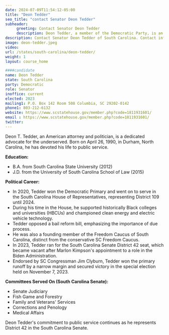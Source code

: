 ```yaml
---
date: 2024-07-09T11:54:12-05:00
title: "Deon Tedder"
seo_title: "contact Senator Deon Tedder"
subheader:
     greeting: Contact Senator Deon Tedder
     description: Deon Tedder, a member of the Democratic Party, is an American politician serving in the South Carolina State Senate, representing District 42. He assumed office on November 7, 2023.
description: Contact Senator Deon Tedder of South Carolina. Contact information for Deon Tedder includes email address, phone number, and mailing address.
image: deon-tedder.jpeg
video:
url: /states/south-carolina/deon-tedder/
weight: 1
layout: course_home

####candidate
name: Deon Tedder
state: South Carolina
party: Democratic
role: Senator
inoffice: current
elected: 2023
mailing1: P.O. Box 142 Room 508 Columbia, SC 29202-0142
phone1: 803-212-6132
website: https://www.scstatehouse.gov/member.php?code=1811931601/
email : https://www.scstatehouse.gov/member.php?code=1811931601/
twitter: 
---
```

Deon T. Tedder, an American attorney and politician, is a dedicated advocate for the underserved. Born on April 26, 1990, in Durham, North Carolina, he has devoted his life to public service.

**Education:**
- B.A. from South Carolina State University (2012)
- J.D. from the University of South Carolina School of Law (2015)

**Political Career:**
- In 2020, Tedder won the Democratic Primary and went on to serve in the South Carolina House of Representatives, representing District 109 until 2024.
- During his time in the House, he supported historically Black colleges and universities (HBCUs) and championed clean energy and electric vehicle technology.
- Tedder opposed a bail reform bill, emphasizing the importance of due process.
- He was also a founding member of the Freedom Caucus of South Carolina, distinct from the conservative SC Freedom Caucus.
- In 2023, Tedder ran for the South Carolina Senate District 42 seat, which became vacant after Marlon Kimpson's appointment to a role in the Biden Administration.
- Endorsed by SC Congressman Jim Clyburn, Tedder won the primary runoff by a narrow margin and secured victory in the special election held on November 7, 2023.

**Committees Served On (South Carolina Senate):**
- Senate Judiciary
- Fish Game and Forestry
- Family and Veterans' Services
- Corrections and Penology
- Medical Affairs

Deon Tedder's commitment to public service continues as he represents District 42 in the South Carolina Senate.
